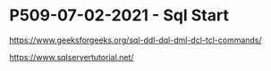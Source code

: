 # P509-07-02-2021 - Sql Start

https://www.geeksforgeeks.org/sql-ddl-dql-dml-dcl-tcl-commands/

https://www.sqlservertutorial.net/
